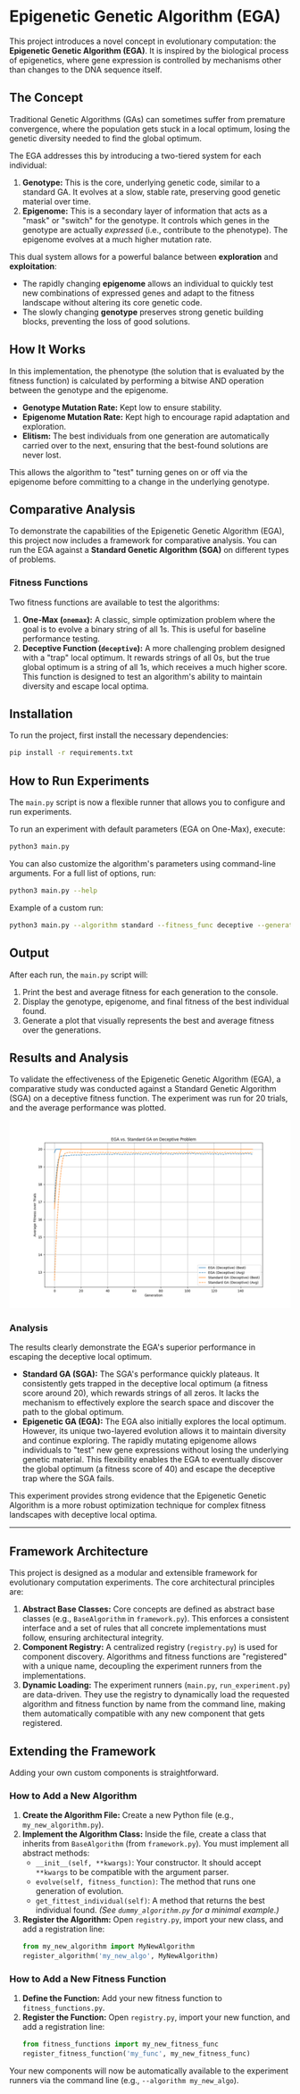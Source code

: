 # Epigenetic Genetic Algorithm (EGA)

This project introduces a novel concept in evolutionary computation: the **Epigenetic Genetic Algorithm (EGA)**. It is inspired by the biological process of epigenetics, where gene expression is controlled by mechanisms other than changes to the DNA sequence itself.

## The Concept

Traditional Genetic Algorithms (GAs) can sometimes suffer from premature convergence, where the population gets stuck in a local optimum, losing the genetic diversity needed to find the global optimum.

The EGA addresses this by introducing a two-tiered system for each individual:

1.  **Genotype:** This is the core, underlying genetic code, similar to a standard GA. It evolves at a slow, stable rate, preserving good genetic material over time.
2.  **Epigenome:** This is a secondary layer of information that acts as a "mask" or "switch" for the genotype. It controls which genes in the genotype are actually *expressed* (i.e., contribute to the phenotype). The epigenome evolves at a much higher mutation rate.

This dual system allows for a powerful balance between **exploration** and **exploitation**:
- The rapidly changing **epigenome** allows an individual to quickly test new combinations of expressed genes and adapt to the fitness landscape without altering its core genetic code.
- The slowly changing **genotype** preserves strong genetic building blocks, preventing the loss of good solutions.

## How It Works

In this implementation, the phenotype (the solution that is evaluated by the fitness function) is calculated by performing a bitwise AND operation between the genotype and the epigenome.

- **Genotype Mutation Rate:** Kept low to ensure stability.
- **Epigenome Mutation Rate:** Kept high to encourage rapid adaptation and exploration.
- **Elitism:** The best individuals from one generation are automatically carried over to the next, ensuring that the best-found solutions are never lost.

This allows the algorithm to "test" turning genes on or off via the epigenome before committing to a change in the underlying genotype.

## Comparative Analysis

To demonstrate the capabilities of the Epigenetic Genetic Algorithm (EGA), this project now includes a framework for comparative analysis. You can run the EGA against a **Standard Genetic Algorithm (SGA)** on different types of problems.

### Fitness Functions

Two fitness functions are available to test the algorithms:

1.  **One-Max (`onemax`):** A classic, simple optimization problem where the goal is to evolve a binary string of all 1s. This is useful for baseline performance testing.
2.  **Deceptive Function (`deceptive`):** A more challenging problem designed with a "trap" local optimum. It rewards strings of all 0s, but the true global optimum is a string of all 1s, which receives a much higher score. This function is designed to test an algorithm's ability to maintain diversity and escape local optima.

## Installation

To run the project, first install the necessary dependencies:

```bash
pip install -r requirements.txt
```

## How to Run Experiments

The `main.py` script is now a flexible runner that allows you to configure and run experiments.

To run an experiment with default parameters (EGA on One-Max), execute:

```bash
python3 main.py
```

You can also customize the algorithm's parameters using command-line arguments. For a full list of options, run:

```bash
python3 main.py --help
```

Example of a custom run:
```bash
python3 main.py --algorithm standard --fitness_func deceptive --generations 200 --output_file standard_vs_deceptive.png
```

## Output

After each run, the `main.py` script will:
1.  Print the best and average fitness for each generation to the console.
2.  Display the genotype, epigenome, and final fitness of the best individual found.
3.  Generate a plot that visually represents the best and average fitness over the generations.

## Results and Analysis

To validate the effectiveness of the Epigenetic Genetic Algorithm (EGA), a comparative study was conducted against a Standard Genetic Algorithm (SGA) on a deceptive fitness function. The experiment was run for 20 trials, and the average performance was plotted.

![Comparative Performance on the Deceptive Problem](final_comparison.png)

### Analysis

The results clearly demonstrate the EGA's superior performance in escaping the deceptive local optimum.

-   **Standard GA (SGA):** The SGA's performance quickly plateaus. It consistently gets trapped in the deceptive local optimum (a fitness score around 20), which rewards strings of all zeros. It lacks the mechanism to effectively explore the search space and discover the path to the global optimum.
-   **Epigenetic GA (EGA):** The EGA also initially explores the local optimum. However, its unique two-layered evolution allows it to maintain diversity and continue exploring. The rapidly mutating epigenome allows individuals to "test" new gene expressions without losing the underlying genetic material. This flexibility enables the EGA to eventually discover the global optimum (a fitness score of 40) and escape the deceptive trap where the SGA fails.

This experiment provides strong evidence that the Epigenetic Genetic Algorithm is a more robust optimization technique for complex fitness landscapes with deceptive local optima.

---

## Framework Architecture

This project is designed as a modular and extensible framework for evolutionary computation experiments. The core architectural principles are:

1.  **Abstract Base Classes:** Core concepts are defined as abstract base classes (e.g., `BaseAlgorithm` in `framework.py`). This enforces a consistent interface and a set of rules that all concrete implementations must follow, ensuring architectural integrity.
2.  **Component Registry:** A centralized registry (`registry.py`) is used for component discovery. Algorithms and fitness functions are "registered" with a unique name, decoupling the experiment runners from the implementations.
3.  **Dynamic Loading:** The experiment runners (`main.py`, `run_experiment.py`) are data-driven. They use the registry to dynamically load the requested algorithm and fitness function by name from the command line, making them automatically compatible with any new component that gets registered.

## Extending the Framework

Adding your own custom components is straightforward.

### How to Add a New Algorithm

1.  **Create the Algorithm File:** Create a new Python file (e.g., `my_new_algorithm.py`).
2.  **Implement the Algorithm Class:** Inside the file, create a class that inherits from `BaseAlgorithm` (from `framework.py`). You must implement all abstract methods:
    - `__init__(self, **kwargs)`: Your constructor. It should accept `**kwargs` to be compatible with the argument parser.
    - `evolve(self, fitness_function)`: The method that runs one generation of evolution.
    - `get_fittest_individual(self)`: A method that returns the best individual found.
    *(See `dummy_algorithm.py` for a minimal example.)*
3.  **Register the Algorithm:** Open `registry.py`, import your new class, and add a registration line:
    ```python
    from my_new_algorithm import MyNewAlgorithm
    register_algorithm('my_new_algo', MyNewAlgorithm)
    ```

### How to Add a New Fitness Function

1.  **Define the Function:** Add your new fitness function to `fitness_functions.py`.
2.  **Register the Function:** Open `registry.py`, import your new function, and add a registration line:
    ```python
    from fitness_functions import my_new_fitness_func
    register_fitness_function('my_func', my_new_fitness_func)
    ```

Your new components will now be automatically available to the experiment runners via the command line (e.g., `--algorithm my_new_algo`).